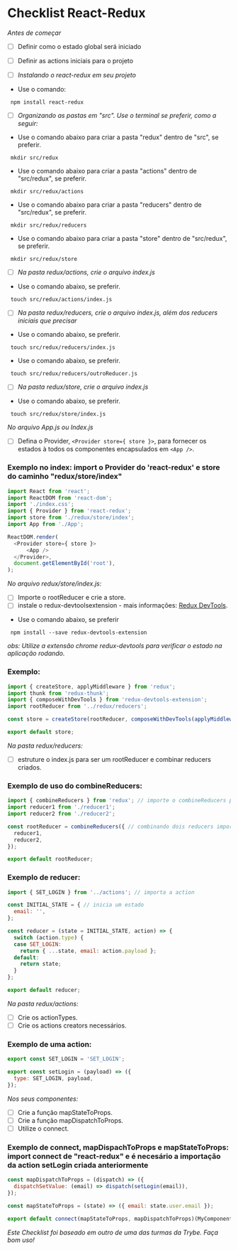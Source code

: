 # Checklist React-Redux

*Antes de começar*
- [ ] Definir como o estado global será iniciado
- [ ] Definir as actions iniciais para o projeto

- [ ] *Instalando o react-redux em seu projeto*
- Use o comando:
```npm
 npm install react-redux
```

- [ ] *Organizando as pastas em "src". Use o terminal se preferir, como a seguir:*
- Use o comando abaixo para criar a pasta "redux" dentro de "src", se preferir.
```
 mkdir src/redux
```
- Use o comando abaixo para criar a pasta "actions" dentro de "src/redux", se preferir.
```
 mkdir src/redux/actions
```
- Use o comando abaixo para criar a pasta "reducers" dentro de "src/redux", se preferir.
```
 mkdir src/redux/reducers
```
- Use o comando abaixo para criar a pasta "store" dentro de "src/redux", se preferir.
```
 mkdir src/redux/store
```

 - [ ] *Na pasta redux/actions, crie o arquivo index.js*
- Use o comando abaixo, se preferir.
```
 touch src/redux/actions/index.js
```

- [ ] *Na pasta redux/reducers, crie o arquivo index.js, além dos reducers iniciais que precisar*
- Use o comando abaixo, se preferir.
```
 touch src/redux/reducers/index.js
```
- Use o comando abaixo, se preferir.
```
 touch src/redux/reducers/outroReducer.js
```

- [ ] *Na pasta redux/store, crie o arquivo index.js*
- Use o comando abaixo, se preferir.
```
 touch src/redux/store/index.js
```

*No arquivo App.js ou Index.js*
- [ ] Defina o Provider, `<Provider store={ store }>`, para fornecer os estados à todos os componentes encapsulados em `<App />`.

### Exemplo no index: import o Provider do 'react-redux' e store do caminho "redux/store/index"
```js
import React from 'react';
import ReactDOM from 'react-dom';
import './index.css';
import { Provider } from 'react-redux';
import store from './redux/store/index';
import App from './App';

ReactDOM.render(
  <Provider store={ store }>
      <App />
  </Provider>,
  document.getElementById('root'),
);
```

*No arquivo redux/store/index.js:*
- [ ] Importe o rootReducer e crie a store.
- [ ] instale o redux-devtoolsextension - mais informações: [Redux DevTools](https://github.com/reduxjs/redux-devtools).
- Use o comando abaixo, se preferir
```
 npm install --save redux-devtools-extension
```
*obs: Utilize a extensão chrome redux-devtools para verificar o estado na aplicação rodando.*

### Exemplo:
```js
import { createStore, applyMiddleware } from 'redux';
import thunk from 'redux-thunk';
import { composeWithDevTools } from 'redux-devtools-extension';
import rootReducer from '../redux/reducers';

const store = createStore(rootReducer, composeWithDevTools(applyMiddleware(thunk)));

export default store;
```

*Na pasta redux/reducers:*
- [ ] estruture o index.js para ser um rootReducer e combinar reducers criados.
### Exemplo de uso do combineReducers:
```js
import { combineReducers } from 'redux'; // importe o combineReducers para unificar quantos reducers precisar
import reducer1 from './reducer1';
import reducer2 from './reducer2';

const rootReducer = combineReducers({ // combinando dois reducers importados do mesmo diretório
  reducer1,
  reducer2,
});

export default rootReducer;
```

### Exemplo de reducer:
```js
import { SET_LOGIN } from '../actions'; // importa a action

const INITIAL_STATE = { // inicia um estado
  email: '',
};

const reducer = (state = INITIAL_STATE, action) => {
  switch (action.type) {
  case SET_LOGIN:
    return { ...state, email: action.payload };
  default:
    return state;
  }
};

export default reducer;
```

*Na pasta redux/actions:*
- [ ] Crie os actionTypes.
- [ ] Crie os actions creators necessários.

### Exemplo de uma action:
```js
export const SET_LOGIN = 'SET_LOGIN';

export const setLogin = (payload) => ({
  type: SET_LOGIN, payload,
});
```

*Nos seus componentes:*
- [ ] Crie a função mapStateToProps.
- [ ] Crie a função mapDispatchToProps.
- [ ] Utilize o connect.

### Exemplo de connect, mapDispachToProps e mapStateToProps: import connect de "react-redux" e é necesário a importação da action setLogin criada anteriormente
```js
const mapDispatchToProps = (dispatch) => ({
  dispatchSetValue: (email) => dispatch(setLogin(email)),
});

const mapStateToProps = (state) => ({ email: state.user.email });

export default connect(mapStateToProps, mapDispatchToProps)(MyComponent);
```

*Este Checklist foi baseado em outro de uma das turmas da Trybe. Faça bom uso!*